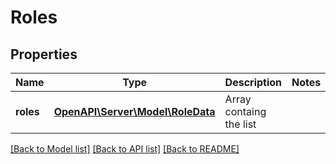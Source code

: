 # Roles

## Properties
Name | Type | Description | Notes
------------ | ------------- | ------------- | -------------
**roles** | [**OpenAPI\Server\Model\RoleData**](RoleData.md) | Array containg the list | 

[[Back to Model list]](../README.md#documentation-for-models) [[Back to API list]](../README.md#documentation-for-api-endpoints) [[Back to README]](../README.md)


